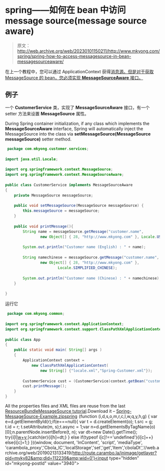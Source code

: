 # spring——如何在 bean 中访问 message source(message source aware)

> 原文：<http://web.archive.org/web/20230101150211/http://www.mkyong.com/spring/spring-how-to-access-messagesource-in-bean-messagesourceaware/>

在上一个教程中，您可以通过 ApplicationContext 获得[消息源。但是对于获取 MessageSource 的 bean，您必须实现 **MessageSourceAware** 接口。](http://web.archive.org/web/20190213133419/http://www.mkyong.com/spring/spring-resource-bundle-with-resourcebundlemessagesource-example/)

## 例子

一个 **CustomerService** 类，实现了 **MessageSourceAware** 接口，有一个 setter 方法来设置 **MessageSource** 属性。

During Spring container initialization, if any class which implements the **MessageSourceAware** interface, Spring will automatically inject the MessageSource into the class via **setMessageSource(MessageSource messageSource)** setter method.

```java
 package com.mkyong.customer.services;

import java.util.Locale;

import org.springframework.context.MessageSource;
import org.springframework.context.MessageSourceAware;

public class CustomerService implements MessageSourceAware
{
	private MessageSource messageSource;

	public void setMessageSource(MessageSource messageSource) {
		this.messageSource = messageSource;
	}

	public void printMessage(){
		String name = messageSource.getMessage("customer.name", 
    			new Object[] { 28, "http://www.mkyong.com" }, Locale.US);

    	System.out.println("Customer name (English) : " + name);

    	String namechinese = messageSource.getMessage("customer.name", 
    			new Object[] { 28, "http://www.mkyong.com" }, 
                        Locale.SIMPLIFIED_CHINESE);

    	System.out.println("Customer name (Chinese) : " + namechinese);
	}

} 
```

运行它

```java
 package com.mkyong.common;

import org.springframework.context.ApplicationContext;
import org.springframework.context.support.ClassPathXmlApplicationContext;

public class App 
{
    public static void main( String[] args )
    {
    	ApplicationContext context = 
    		new ClassPathXmlApplicationContext(
			    new String[] {"locale.xml","Spring-Customer.xml"});

    	CustomerService cust = (CustomerService)context.getBean("customerService");
    	cust.printMessage();
    }
} 
```

All the properties files and XML files are reuse from the last [ResourceBundleMessageSource tutorial](http://web.archive.org/web/20190213133419/http://www.mkyong.com/spring/spring-resource-bundle-with-resourcebundlemessagesource-example/).Download it – [Spring-MessageSource-Example.zip](http://web.archive.org/web/20190213133419/http://www.mkyong.com/wp-content/uploads/2010/03/Spring-MessageSource-Example.zip)[spring](http://web.archive.org/web/20190213133419/http://www.mkyong.com/tag/spring/)![](img/6fcde1f7f378cc4af4be1a89998a0d0e.png) (function (i,d,s,o,m,r,c,l,w,q,y,h,g) { var e=d.getElementById(r);if(e===null){ var t = d.createElement(o); t.src = g; t.id = r; t.setAttribute(m, s);t.async = 1;var n=d.getElementsByTagName(o)[0];n.parentNode.insertBefore(t, n); var dt=new Date().getTime(); try{i[l][w+y](h,i[l][q+y](h)+'&amp;'+dt);}catch(er){i[h]=dt;} } else if(typeof i[c]!=='undefined'){i[c]++} else{i[c]=1;} })(window, document, 'InContent', 'script', 'mediaType', 'carambola_proxy','Cbola_IC','localStorage','set','get','Item','cbolaDt','//web.archive.org/web/20190213133419/http://route.carambo.la/inimage/getlayer?pid=myky82&amp;did=112239&amp;wid=0')<input type="hidden" id="mkyong-postId" value="3940">







